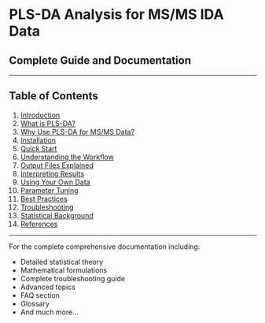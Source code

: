 # PLS-DA Analysis for MS/MS IDA Data
## Complete Guide and Documentation

---

## Table of Contents

1. [Introduction](#introduction)
2. [What is PLS-DA?](#what-is-pls-da)
3. [Why Use PLS-DA for MS/MS Data?](#why-use-pls-da-for-msms-data)
4. [Installation](#installation)
5. [Quick Start](#quick-start)
6. [Understanding the Workflow](#understanding-the-workflow)
7. [Output Files Explained](#output-files-explained)
8. [Interpreting Results](#interpreting-results)
9. [Using Your Own Data](#using-your-own-data)
10. [Parameter Tuning](#parameter-tuning)
11. [Best Practices](#best-practices)
12. [Troubleshooting](#troubleshooting)
13. [Statistical Background](#statistical-background)
14. [References](#references)

---

For the complete comprehensive documentation including:
- Detailed statistical theory
- Mathematical formulations
- Complete troubleshooting guide  
- Advanced topics
- FAQ section
- Glossary
- And much more...


